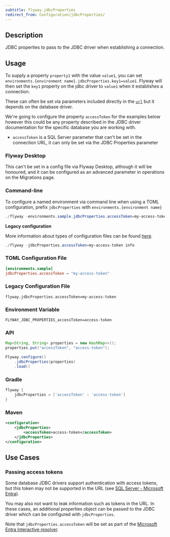 ```yaml
---
subtitle: flyway.jdbcProperties
redirect_from: Configuration/jdbcProperties/
---
```


## Description

JDBC properties to pass to the JDBC driver when establishing a connection.

## Usage

To supply a property `property1` with the value `value1`, you can set `environments.{environment name}.jdbcProperties.key1=value1`. Flyway will then set the `key1` property on the jdbc driver to `value1` when it establishes a connection.

These can often be set via parameters included directly in the [`url`](<Configuration/Environments Namespace/Environment URL Setting>) but it depends on the database driver.

We're going to configure the property `accessToken` for the examples below however this could be any property described in the JDBC driver documentation for the specific database you are working with.
- `accessToken` is a SQL Server parameter that can't be set in the connection URL, it can only be set via the JDBC Properties parameter

### Flyway Desktop

This can't be set in a config file via Flyway Desktop, although it will be honoured, and it can be configured as an advanced parameter in operations on the Migrations page.

### Command-line

To configure a named environment via command line when using a TOML configuration, prefix `jdbcProperties` with `environments.{environment name}`

```powershell
./flyway -environments.sample.jdbcProperties.accessToken=my-access-token info
```

**Legacy configuration**

More information about types of configuration files can be found [here](https://documentation.red-gate.com/flyway/flyway-concepts/flyway-projects).
```powershell
./flyway -jdbcProperties.accessToken=my-access-token info
```

### TOML Configuration File

```toml
[environments.sample]
jdbcProperties.accessToken = "my-access-token"
```

### Legacy Configuration File

```properties
flyway.jdbcProperties.accessToken=my-access-token
```

### Environment Variable

```properties
FLYWAY_JDBC_PROPERTIES_accessToken=access-token
```

### API

```java
Map<String, String> properties = new HashMap<>();
properties.put("accessToken", "access-token");

Flyway.configure()
    .jdbcProperties(properties)
    .load()
```

### Gradle

```groovy
flyway {
    jdbcProperties = ['accessToken' : 'access-token']
}
```

### Maven

```xml
<configuration>
    <jdbcProperties>
        <accessToken>access-token</accessToken>
    </jdbcProperties>
</configuration>
```

## Use Cases

### Passing access tokens

Some database JDBC drivers support authentication with access tokens, but this token may not be supported in the URL (see [SQL Server - Microsoft Entra](<Database Driver Reference/SQL Server Database>)). 

You may also not want to leak information such as tokens in the URL. In these cases, an additional properties object can be passed to the JDBC driver which can be configured with `jdbcProperties`.

Note that `jdbcProperties.accessToken` will be set as part of the [Microsoft Entra Interactive resolver](<Configuration/Environments Namespace/Environment Resolvers Namespace/Microsoft Entra Interactive Resolver>).
